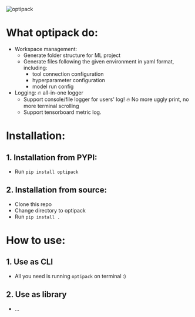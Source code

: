 ![optipack](asset/image/logo.png)

# What optipack do: 
- Workspace management: 
    - Generate folder structure for ML project 
    - Generate files following the given environment in yaml format, including: 
        - tool connection configuration 
        - hyperparameter configuration 
        - model run config
-  Logging: 🔥 all-in-one logger
    - Support console/file logger for users' log! 🔥 No more uggly print, no more terminal scrolling
    - Support tensorboard metric log. 

# Installation:  
## 1. Installation from PYPI: 
- Run `pip install optipack`
## 2. Installation from source: 
- Clone this repo 
- Change directory to optipack
- Run `pip install . `

# How to use: 
## 1. Use as CLI 
- All you need is running `optipack` on terminal :) 

## 2. Use as library
- ... 